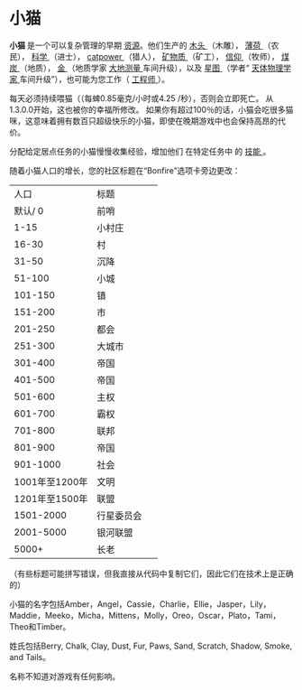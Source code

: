# 小猫
<div class="error">
</div>
<p>
	<strong>
				小猫
	</strong>
			是一个可以复杂管理的早期
	<a href="#">资源</a>。他们生产的
	<a href="#">
				木头
	</a>
			（木雕），
	<a href="#">
				薄荷
	</a>
			（农民），
	<a href="#">
				科学
	</a>
			（进士），
	<a href="#">
				catpower
	</a>
			（猎人），
	<a href="#minerals">
				矿物质
	</a>
			（矿工），
	<a href="#Faith">
				信仰
	</a>
			（牧师），
	<a href="#coal">
				煤炭
	</a>
			（地质），
	<a href="#Gold">
				金
	</a>
			（地质学家
	<a href="#workshop#Geodesy">
				大地测量
	</a>
			车间升级），以及
	<a href="#starchart">
				星图
	</a>
			（学者“
	<a href="#workshop#Astrophysicists">
				天体物理学家
	</a>
			车间升级”），也可能为您工作（
	<a href="#engineer">
				工程师
	</a>
			）。
	<br style="clear:both">
</p>
<p>
			每天必须持续喂猫（（每蜱0.85毫克/小时或4.25 /秒），否则会立即死亡。
			从1.3.0.0开始，这也被你的幸福所修改。
			如果你有超过100％的话，小猫会吃很多猫咪，这意味着拥有数百只超级快乐的小猫，即使在晚期游戏中也会保持高昂的代价。
</p>
<p>
			分配给定居点任务的小猫慢慢收集经验，增加他们
			在特定任务中
			的
	<a href="#skill">
				技能
	</a>
			。
</p>
<p>
			随着小猫人口的增长，您的社区标题在“Bonfire”选项卡旁边更改：
</p>
<p>
</p>
<table class="wikitable">
	<tbody>
		<tr>
			<td class="em">
				<span style="display: block; width: 100px">
							人口
				</span>
			</td>
			<td class="em">
				<span style="display: block; width: 100px">
							标题
				</span>
			</td>
		</tr>
		<tr>
			<td>
						默认/ 0
			</td>
			<td>
						前哨
			</td>
		</tr>
		<tr>
			<td>
						1-15
			</td>
			<td>
						小村庄
			</td>
		</tr>
		<tr>
			<td>
						16-30
			</td>
			<td>
						村
			</td>
		</tr>
		<tr>
			<td>
						31-50
			</td>
			<td>
						沉降
			</td>
		</tr>
		<tr>
			<td>
						51-100
			</td>
			<td>
						小城
			</td>
		</tr>
		<tr>
			<td>
						101-150
			</td>
			<td>
						镇
			</td>
		</tr>
		<tr>
			<td>
						151-200
			</td>
			<td>
						市
			</td>
		</tr>
		<tr>
			<td>
						201-250
			</td>
			<td>
						都会
			</td>
		</tr>
		<tr>
			<td>
						251-300
			</td>
			<td>
						大城市
			</td>
		</tr>
		<tr>
			<td>
						301-400
			</td>
			<td>
						帝国
			</td>
		</tr>
		<tr>
			<td>
						401-500
			</td>
			<td>
						帝国
			</td>
		</tr>
		<tr>
			<td>
						501-600
			</td>
			<td>
						主权
			</td>
		</tr>
		<tr>
			<td>
						601-700
			</td>
			<td>
						霸权
			</td>
		</tr>
		<tr>
			<td>
						701-800
			</td>
			<td>
						联邦
			</td>
		</tr>
		<tr>
			<td>
						801-900
			</td>
			<td>
						帝国
			</td>
		</tr>
		<tr>
			<td>
						901-1000
			</td>
			<td>
						社会
			</td>
		</tr>
		<tr>
			<td>
						1001年至1200年
			</td>
			<td>
						文明
			</td>
		</tr>
		<tr>
			<td>
						1201年至1500年
			</td>
			<td>
						联盟
			</td>
		</tr>
		<tr>
			<td>
						1501-2000
			</td>
			<td>
						行星委员会
			</td>
		</tr>
		<tr>
			<td>
						2001-5000
			</td>
			<td>
						银河联盟
			</td>
		</tr>
		<tr>
			<td>
						5000+
			</td>
			<td>
						长老
			</td>
		</tr>
	</tbody>
</table>
<p>
</p>
<p>
			（有些标题可能拼写错误，但我直接从代码中复制它们，因此它们在技术上是正确的）
</p>
<p>
			小猫的名字包括Amber，Angel，Cassie，Charlie，Ellie，Jasper，Lily，Maddie，Meeko，Micha，Mittens，Molly，Oreo，Oscar，Plato，Tami，Theo和Timber。
</p>
<p>
			姓氏包括Berry, Chalk, Clay, Dust, Fur, Paws, Sand, Scratch, Shadow, Smoke, and Tails。
</p>
<p>
			名称不知道对游戏有任何影响。
</p>
<p style="float:right;margin:6px">
</p>
